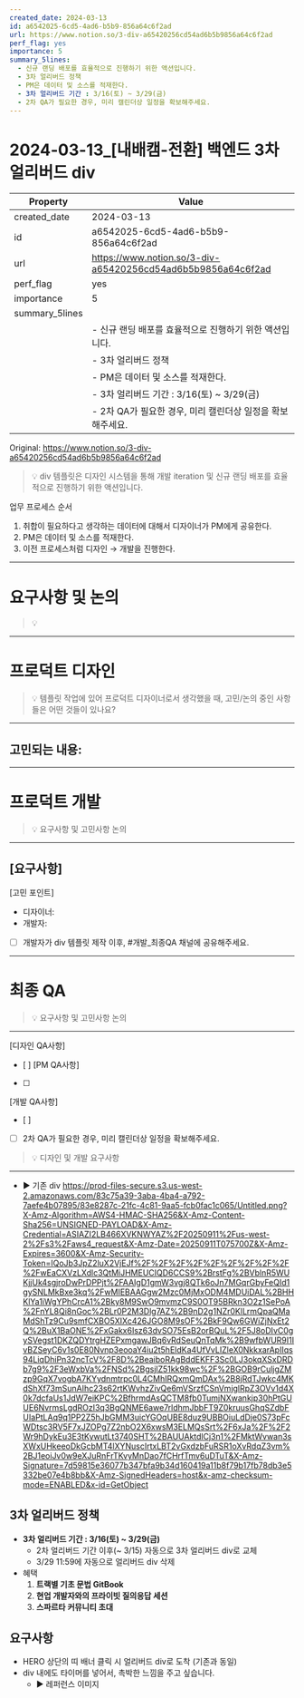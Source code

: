 ```yaml
---
created_date: 2024-03-13
id: a6542025-6cd5-4ad6-b5b9-856a64c6f2ad
url: https://www.notion.so/3-div-a65420256cd54ad6b5b9856a64c6f2ad
perf_flag: yes
importance: 5
summary_5lines:
  - 신규 랜딩 배포를 효율적으로 진행하기 위한 액션입니다.
  - 3차 얼리버드 정책
  - PM은 데이터 및 소스를 적재한다.
  - 3차 얼리버드 기간 : 3/16(토) ~ 3/29(금)
  - 2차 QA가 필요한 경우, 미리 캘린더상 일정을 확보해주세요.
---
```


# 2024-03-13_[내배캠-전환] 백엔드 3차 얼리버드 div

| Property | Value |
| --- | --- |
| created_date | 2024-03-13 |
| id | a6542025-6cd5-4ad6-b5b9-856a64c6f2ad |
| url | https://www.notion.so/3-div-a65420256cd54ad6b5b9856a64c6f2ad |
| perf_flag | yes |
| importance | 5 |
| summary_5lines | |
|  | - 신규 랜딩 배포를 효율적으로 진행하기 위한 액션입니다. |
|  | - 3차 얼리버드 정책 |
|  | - PM은 데이터 및 소스를 적재한다. |
|  | - 3차 얼리버드 기간 : 3/16(토) ~ 3/29(금) |
|  | - 2차 QA가 필요한 경우, 미리 캘린더상 일정을 확보해주세요. |

Original: https://www.notion.so/3-div-a65420256cd54ad6b5b9856a64c6f2ad

> 💡 div 템플릿은 디자인 시스템을 통해 개발 iteration 및 
신규 랜딩 배포를 효율적으로 진행하기 위한 액션입니다.

업무 프로세스 순서
  1. 취합이 필요하다고 생각하는 데이터에 대해서 디자이너가 PM에게 공유한다.
  1. PM은 데이터 및 소스를 적재한다.
  1. 이전 프로세스처럼 디자인 → 개발을 진행한다.

---

#  요구사항 및 논의
> 💡 

---

#  프로덕트 디자인
> 💡 템플릿 작업에 있어
프로덕트 디자이너로서 생각했을 때, 고민/논의 중인 사항들은 어떤 것들이 있나요? 

  ---
  고민되는 내용:
  - 

---

#  프로덕트 개발
> 💡 요구사항 및 고민사항 논의

  ---
  [요구사항]
  - 
  [고민 포인트]
  - 디자이너:
  - 개발자: 
  - [ ] 개발자가 div 템플릿 제작 이후, #개발_최종QA 채널에 공유해주세요.

---

#  최종 QA
> 💡 요구사항 및 고민사항 논의

  ---
  [디자인 QA사항]
  - [ ] 
  [PM QA사항]
  - [ ] 
  [개발 QA사항]
  - [ ] 
  - [ ] 2차 QA가 필요한 경우, 미리 캘린더상 일정을 확보해주세요.
> 💡 디자인 및 개발 요구사항

  ---
  - ▶ 기존 div 
    https://prod-files-secure.s3.us-west-2.amazonaws.com/83c75a39-3aba-4ba4-a792-7aefe4b07895/83e8287c-21fc-4c81-9aa5-fcb0fac1c065/Untitled.png?X-Amz-Algorithm=AWS4-HMAC-SHA256&X-Amz-Content-Sha256=UNSIGNED-PAYLOAD&X-Amz-Credential=ASIAZI2LB466XVKNWYAZ%2F20250911%2Fus-west-2%2Fs3%2Faws4_request&X-Amz-Date=20250911T075700Z&X-Amz-Expires=3600&X-Amz-Security-Token=IQoJb3JpZ2luX2VjEJf%2F%2F%2F%2F%2F%2F%2F%2F%2F%2FwEaCXVzLXdlc3QtMiJHMEUCIQD6CCS9%2BrstFg%2BVblnR5WUKjjUk4sgjroDwPrDPPjt%2FAAIgD1gmW3vgj8QTk6oJn7MGqrGbyFeQId1gySNLMkBxe3kq%2FwMIEBAAGgw2Mzc0MjMxODM4MDUiDAL%2BHHKlYa1iWgYPhCrcA1%2Bky8M9SwO9mvmzC9S0OT95BRkn3O2z1SePoA%2FnYL8Qi8nGoc%2BLr0P2M3Dlg7AZ%2B9nD2g1NZr0KlLrmQpaQMaMdShTz9Cu9smfCXBO5XIXc426JGO8M9sOF%2BkF9Qw6GWiZjNxEt2Q%2BuX1BaONE%2FxGakx6Isz63dvSO75EsB2orBQuL%2F5J8oDIvC0gySVegst1DKZQDYtrgHZEPxmgawJBq6vRdSeuQnTqMk%2B9wfbWUR9I1IvBZSeyC6v1s0E80Nvnp3eooaY4iu2t5hEldKa4UfVvLIZleX0NkkxarApIIqs94LiqDhiPn32ncTcV%2F8D%2BeaiboRAgBddEKFF3Sc0LJ3okqXSxDRDb7g9%2F3eWxbVa%2FNSd%2BgsjlZ51kk98wc%2F%2BGOB9rCuljgZMzp9GqX7vogbA7KYydnmtrpc0L4CMhIRQxmQmDAx%2B8jRdTJwkc4MKdShXf73mSunAIhc23s62rtKWvhzZivQe6mVSrzfCSnVmjglRpZ3OVv1d4X0k7dcfaUs1JdW7eiKPC%2BfhrmdAsQCTM8fb0TumjNXwankjp30hPtGUUE6NvrmsLgdROzI3q3BgQNME6awe7rldhmJbbFT9Z0kruusGhqSZdbFUIaPtLAq9q1PP2Z5hJbGMM3uicYGOqUBE8duz9UBBOiuLdDje0S73pFcWDtsc3RV5F7xJZOPg7Z2nbO2X6xwsM3ELMQsSrt%2F6xJa%2F%2F2Wr9hDykEu3E3tKywutLt3740SHT%2BAUUAktdlCj3n1%2FMktWvwan3sXWxUHkeeoDkGcbMT4lXYNuscIrtxLBT2vGxdzbFuRSR1oXvRdqZ3vm%2BJ1eoiJv0w9eXJuRnFrTKvyMnDao7fCHrfTmv6uDTuT&X-Amz-Signature=7d59815e36077b347bfa9b34d160419a11b8f79b17fb78db3e5332be07e4b8bb&X-Amz-SignedHeaders=host&x-amz-checksum-mode=ENABLED&x-id=GetObject

## 3차 얼리버드 정책
  - **3차 얼리버드 기간 : 3/16(토) ~ 3/29(금)**
    - 2차 얼리버드 기간 이후(~ 3/15) 자동으로 3차 얼리버드 div로 교체 
    - 3/29 11:59에 자동으로 얼리버드 div 삭제
  - 혜택 
    1. **트랙별 기초 문법 GitBook**
    1. **현업 개발자와의 프라이빗 질의응답 세션**
    1. **스파르타 커뮤니티 초대**

## 요구사항
  - HERO 상단의 띠 배너 클릭 시 얼리버드 div로 도착 (기존과 동일)
  - div 내에도 타이머를 넣어서, 촉박한 느낌을 주고 싶습니다.
    - ▶ 레퍼런스 이미지
